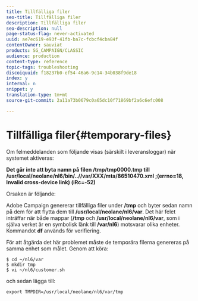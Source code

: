 ```yaml
---
title: Tillfälliga filer
seo-title: Tillfälliga filer
description: Tillfälliga filer
seo-description: null
page-status-flag: never-activated
uuid: ae7ec619-e93f-41fb-ba7c-fcbcf4cba84f
contentOwner: sauviat
products: SG_CAMPAIGN/CLASSIC
audience: production
content-type: reference
topic-tags: troubleshooting
discoiquuid: f18237b0-ef54-46a6-9c14-34b038f9de18
index: y
internal: n
snippet: y
translation-type: tm+mt
source-git-commit: 2a11a73b0679c0a65dc10f71869bf2a6c6efc008

---
```



# Tillfälliga filer{#temporary-files}

Om felmeddelanden som följande visas (särskilt i leveransloggar) när systemet aktiveras:

**Det går inte att byta namn på filen /tmp/tmp0000.tmp till /usr/local/neolane/nl6/bin/..//var/XXX/mta/86510470.xml ;(errno=18, Invalid cross-device link) (iRc=-52)**

Orsaken är följande:

Adobe Campaign genererar tillfälliga filer under **/tmp** och byter sedan namn på dem för att flytta dem till **/usr/local/neolane/nl6/var**. Det här felet inträffar när både mappar (**/tmp** och **/usr/local/neolane/nl6/var**, som i själva verket är en symbolisk länk till **/var/nl6**) motsvarar olika enheter. Kommandot **df** används för verifiering.

För att åtgärda det här problemet måste de temporära filerna genereras på samma enhet som målet. Genom att köra:

```
$ cd ~/nl6/var
$ mkdir tmp
$ vi ~/nl6/customer.sh
```

och sedan lägga till:

```
export TMPDIR=/usr/local/neolane/nl6/var/tmp 
```

